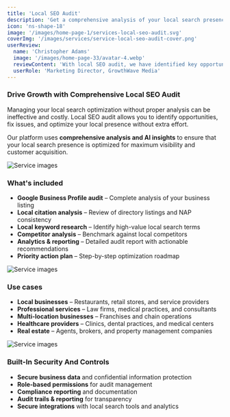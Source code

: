 ```yaml
---
title: 'Local SEO Audit'
description: 'Get a comprehensive analysis of your local search presence and identify opportunities for improvement with our detailed audit.'
icon: 'ns-shape-18'
image: '/images/home-page-1/services-local-seo-audit.svg'
coverImg: '/images/services/service-local-seo-audit-cover.png'
userReview:
  name: 'Christopher Adams'
  image: '/images/home-page-33/avatar-4.webp'
  reviewContent: 'With local SEO audit, we have identified key opportunities that doubled our local visibility while cutting optimization time in half. It has become a vital part of our growth strategy.'
  userRole: 'Marketing Director, GrowthWave Media'
---
```


### Drive Growth with Comprehensive Local SEO Audit

Managing your local search optimization without proper analysis can be ineffective and costly. Local SEO audit allows you to identify opportunities, fix issues, and optimize your local presence without extra effort.

Our platform uses **comprehensive analysis and AI insights** to ensure that your local search presence is optimized for maximum visibility and customer acquisition.

![Service images](/images/services/service-details-1.png)

### What's included

- **Google Business Profile audit** – Complete analysis of your business listing
- **Local citation analysis** – Review of directory listings and NAP consistency
- **Local keyword research** – Identify high-value local search terms
- **Competitor analysis** – Benchmark against local competitors
- **Analytics & reporting** – Detailed audit report with actionable recommendations
- **Priority action plan** – Step-by-step optimization roadmap

![Service images](/images/services/service-details-2.png)

### Use cases

- **Local businesses** – Restaurants, retail stores, and service providers
- **Professional services** – Law firms, medical practices, and consultants
- **Multi-location businesses** – Franchises and chain operations
- **Healthcare providers** – Clinics, dental practices, and medical centers
- **Real estate** – Agents, brokers, and property management companies

![Service images](/images/services/service-details-3.jpg)

### Built-In Security And Controls

- **Secure business data** and confidential information protection
- **Role-based permissions** for audit management
- **Compliance reporting** and documentation
- **Audit trails & reporting** for transparency
- **Secure integrations** with local search tools and analytics

